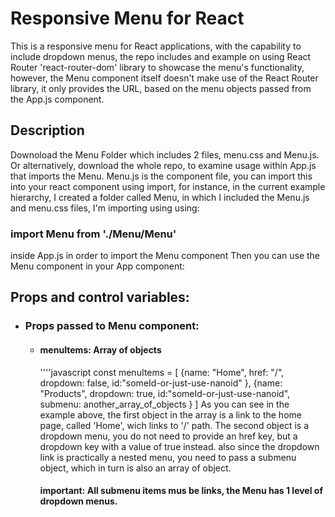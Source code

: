 # Responsive Menu for React

This is a responsive menu for React applications, with the capability to include dropdown menus, the repo includes and example on using React Router 'react-router-dom' library to showcase the menu's functionality, however, the Menu component itself doesn't make use of the React Router library, it only provides the URL, based on the menu objects passed from the App.js component.

## Description

Downoload the Menu Folder which includes 2 files, menu.css and Menu.js. Or alternatively, download the whole repo, to examine usage within App.js that imports the Menu.
Menu.js is the component file, you can import this into your react component using import, for instance, in the current example hierarchy, I created a folder called Menu, in which I included the Menu.js and menu.css files, I'm importing using using:

### import Menu from './Menu/Menu'

inside App.js in order to import the Menu component
Then you can use the Menu component in your App component:

### <Menu />

## Props and control variables:

- ### Props passed to Menu component:
  - #### menuItems: Array of objects
    ''''javascript
    const menuItems = [
    {name: "Home", href: "/", dropdown: false, id:"someId-or-just-use-nanoid" },
    {name: "Products", dropdown: true, id:"someId-or-just-use-nanoid", submenu: another_array_of_objects }
    ]
    As you can see in the example above, the first object in the array is a link to the home page, called 'Home', wich links to '/' path.
    The second object is a dropdown menu, you do not need to provide an href key, but a dropdown key with a value of true instead.
    also since the dropdown link is practically a nested menu, you need to pass a submenu object, which in turn is also an array of object.
    #### important: All submenu items mus be links, the Menu has 1 level of dropdown menus.
